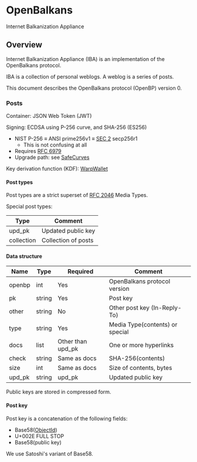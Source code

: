 # OpenBalkans

Internet Balkanization Appliance

## Overview

Internet Balkanization Appliance (IBA) is an implementation of the OpenBalkans protocol.

IBA is a collection of personal weblogs. A weblog is a series of posts.

This document describes the OpenBalkans protocol (OpenBP) version 0.

### Posts

Container: JSON Web Token (JWT)

Signing: ECDSA using P-256 curve, and SHA-256 (ES256)

- NIST P-256 ≡ ANSI prime256v1 ≡ [SEC 2](http://www.secg.org/sec2-v2.pdf) secp256r1
    - This is not confusing at all
- Requires [RFC 6979](https://tools.ietf.org/html/rfc6979)
- Upgrade path: see [SafeCurves](https://safecurves.cr.yp.to/)

Key derivation function (KDF): [WarpWallet](https://keybase.io/warp)

#### Post types

Post types are a strict superset of [RFC 2046](https://tools.ietf.org/html/rfc2046) Media Types.

Special post types:

| Type | Comment
| --- | ---
| upd_pk | Updated public key
| collection | Collection of posts

#### Data structure

| Name | Type | Required | Comment
| --- | --- | --- | ---
| openbp | int | Yes | OpenBalkans protocol version
| pk | string | Yes | Post key
| other | string | No | Other post key (In-Reply-To)
| type | string | Yes | Media Type(contents) or special
| docs | list | Other than upd_pk | One or more hyperlinks
| check | string | Same as docs | SHA-256(contents)
| size | int | Same as docs | Size of contents, bytes
| upd_pk | string | upd_pk | Updated public key

Public keys are stored in compressed form.

#### Post key

Post key is a concatenation of the following fields:

* Base58([ObjectId][ObjectId])
* U+002E FULL STOP
* Base58(public key)

We use Satoshi's variant of Base58.

[ObjectId]: https://docs.mongodb.com/manual/reference/method/ObjectId/
